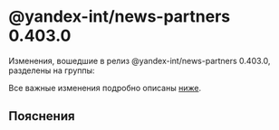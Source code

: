 # @yandex-int/news-partners 0.403.0

<!-- ЧЕЛОВЕЧЕСКОЕ ВСТУПЛЕНИЕ -->

Изменения, вошедшие в релиз @yandex-int/news-partners 0.403.0, разделены на группы:

Все важные изменения подробно описаны [ниже](#Пояснения).

## Пояснения

